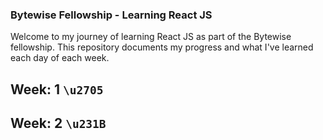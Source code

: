 ### Bytewise Fellowship - Learning React JS

Welcome to my journey of learning React JS as part of the Bytewise fellowship. This repository documents my progress and what I've learned each day of each week.


## Week: 1 `\u2705`
## Week: 2 `\u231B`